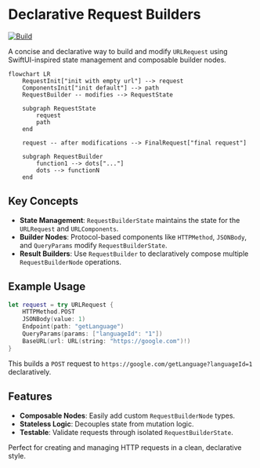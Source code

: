 # Declarative Request Builders

[![Build](https://github.com/sisoje/declarative-requests-swift/actions/workflows/swift.yml/badge.svg)](https://github.com/sisoje/declarative-requests-swift/actions/workflows/swift.yml)

A concise and declarative way to build and modify `URLRequest` using SwiftUI-inspired state management and composable builder nodes.
```mermaid
flowchart LR
    RequestInit["init with empty url"] --> request
    ComponentsInit["init default"] --> path
    RequestBuilder -- modifies --> RequestState

    subgraph RequestState
        request
        path
    end
 
    request -- after modifications --> FinalRequest["final request"]

    subgraph RequestBuilder
        function1 --> dots["..."]
        dots --> functionN
    end
```

## Key Concepts

- **State Management**: `RequestBuilderState` maintains the state for the `URLRequest` and `URLComponents`.
- **Builder Nodes**: Protocol-based components like `HTTPMethod`, `JSONBody`, and `QueryParams` modify `RequestBuilderState`.
- **Result Builders**: Use `RequestBuilder` to declaratively compose multiple `RequestBuilderNode` operations.

## Example Usage

```swift
let request = try URLRequest {
    HTTPMethod.POST
    JSONBody(value: 1)
    Endpoint(path: "getLanguage")
    QueryParams(params: ["languageId": "1"])
    BaseURL(url: URL(string: "https://google.com")!)
}
```

This builds a `POST` request to `https://google.com/getLanguage?languageId=1` declaratively.

## Features
- **Composable Nodes**: Easily add custom `RequestBuilderNode` types.
- **Stateless Logic**: Decouples state from mutation logic.
- **Testable**: Validate requests through isolated `RequestBuilderState`.

Perfect for creating and managing HTTP requests in a clean, declarative style.
